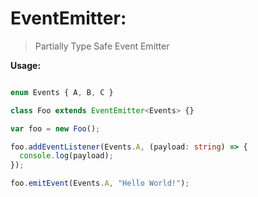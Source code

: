 # EventEmitter:

> Partially Type Safe Event Emitter

**Usage:**

``` ts

enum Events { A, B, C }

class Foo extends EventEmitter<Events> {}

var foo = new Foo();

foo.addEventListener(Events.A, (payload: string) => {
  console.log(payload);
});

foo.emitEvent(Events.A, "Hello World!");
```

